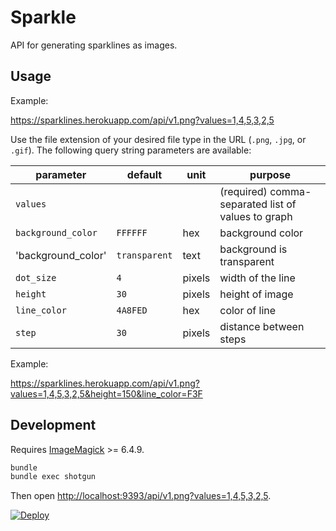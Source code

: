 # Sparkle

API for generating sparklines as images.

## Usage

Example:

https://sparklines.herokuapp.com/api/v1.png?values=1,4,5,3,2,5

Use the file extension of your desired file type in the URL (`.png`, `.jpg`, or `.gif`). The following query string parameters are available:

parameter | default | unit | purpose
--- | --- | --- | ---
`values` | | | (required) comma-separated list of values to graph
`background_color` | `FFFFFF` | hex | background color 
'background_color' | `transparent` | text | background is transparent
`dot_size` | `4` | pixels | width of the line
`height` | `30` | pixels | height of image
`line_color` | `4A8FED` | hex | color of line
`step` | `30` | pixels | distance between steps

Example:

https://sparklines.herokuapp.com/api/v1.png?values=1,4,5,3,2,5&height=150&line_color=F3F

## Development

Requires [ImageMagick](http://www.imagemagick.org/) >= 6.4.9.

```bash
bundle
bundle exec shotgun
```

Then open [http://localhost:9393/api/v1.png?values=1,4,5,3,2,5](http://localhost:9393/api/v1.png?values=1,4,5,3,2,5).

[![Deploy](https://www.herokucdn.com/deploy/button.svg)](https://heroku.com/deploy)

